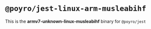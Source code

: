 # `@poyro/jest-linux-arm-musleabihf`

This is the **armv7-unknown-linux-musleabihf** binary for `@poyro/jest`
